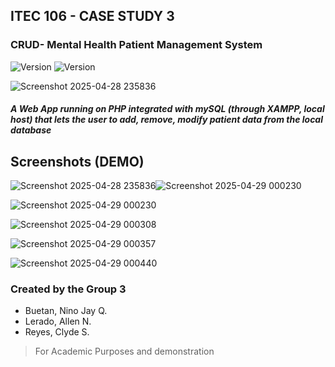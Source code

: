## ITEC 106 - CASE STUDY 3
### CRUD- Mental Health Patient Management System

![Version](https://img.shields.io/badge/version-1.0.0-blue.svg)
![Version](https://img.shields.io/badge/Version_Model%20-%20DEMO-green)

![Screenshot 2025-04-28 235836](https://github.com/user-attachments/assets/8a69b243-3c52-4891-84a8-98e9e1c57ab3)

##### A Web App running on PHP integrated with mySQL (through XAMPP, local host) that lets the user to add, remove, modify patient data from the local database



## Screenshots (DEMO)

  
![Screenshot 2025-04-28 235836](https://github.com/user-attachments/assets/633cfd5c-6ad9-4797-904b-f9ecd6d5ad96)![Screenshot 2025-04-29 000230](https://github.com/user-attachments/assets/70f333c0-065c-49dc-97e8-d9b294d89397)


  
![Screenshot 2025-04-29 000230](https://github.com/user-attachments/assets/def99e65-bf60-407b-a44d-dfa0a8e09888)


  
![Screenshot 2025-04-29 000308](https://github.com/user-attachments/assets/abac6e81-f6d0-4541-857a-80af1021bbab)


  
![Screenshot 2025-04-29 000357](https://github.com/user-attachments/assets/aadd09dd-7543-4c99-9da2-5fc05bf713d2)


  
![Screenshot 2025-04-29 000440](https://github.com/user-attachments/assets/524307aa-f7da-45e9-98b4-5b8f465933b7)


    

### Created by the Group 3

 * Buetan, Nino Jay Q.
 * Lerado, Allen N.
 *  Reyes, Clyde S.

> For Academic Purposes and demonstration
